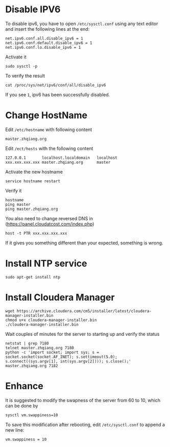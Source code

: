 # Disable IPV6

To disable ipv6, you have to open `/etc/sysctl.conf` using any text editor and insert the following lines at the end:

```
net.ipv6.conf.all.disable_ipv6 = 1
net.ipv6.conf.default.disable_ipv6 = 1
net.ipv6.conf.lo.disable_ipv6 = 1
```

Activate it

```
sudo sysctl -p
```

To verify the result

```
cat /proc/sys/net/ipv6/conf/all/disable_ipv6
```

If you see `1`, ipv6 has been successfully disabled.

# Change HostName

Edit `/etc/hostname` with following content

```
master.zhqiang.org
```

Edit `/ect/hosts` with the following content

```
127.0.0.1       localhost.localdomain   localhost
xxx.xxx.xxx.xxx master.zhqiang.org      master
```

Activate the new hostname

```
service hostname restart
```

Verify it

```
hostname
ping master
ping master.zhqiang.org
```

You also need to change reversed DNS in (https://panel.cloudatcost.com/index.php)
```
host -t PTR xxx.xxx.xxx.xxx
```
If it gives you something different than your expected, something is wrong.
# Install NTP service

```
sudo apt-get install ntp
```

# Install Cloudera Manager

```
wget https://archive.cloudera.com/cm5/installer/latest/cloudera-manager-installer.bin
chmod u+x cloudera-manager-installer.bin
./cloudera-manager-installer.bin
```

Wait couples of minutes for the server to starting up and verify the status
```
netstat | grep 7180
telnet master.zhqiang.org 7180
python -c 'import socket; import sys; s = socket.socket(socket.AF_INET); s.settimeout(5.0); s.connect((sys.argv[1], int(sys.argv[2]))); s.close();' master.zhqiang.org 7182
```

# Enhance

It is suggested to modify the swapness of the server from 60 to 10, which can be done by 

```
sysctl vm.swappiness=10
```

To save this modification after rebooting, edit `/etc/sysctl.conf` to append a new line:

```
vm.swappiness = 10
```
